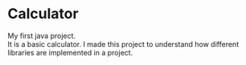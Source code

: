 # Calculator
My first java project. 
<br>
It is a basic calculator. I made this project to understand how different libraries are implemented in a project.
